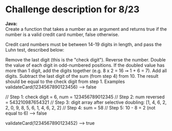 # Challenge description for 8/23

**Java:** \
Create a function that takes a number as an argument and returns true if the number is a valid credit card number, false otherwise.

Credit card numbers must be between 14-19 digits in length, and pass the Luhn test, described below:

Remove the last digit (this is the "check digit").
Reverse the number.
Double the value of each digit in odd-numbered positions. If the doubled value has more than 1 digit, add the digits together (e.g. 8 x 2 = 16 ➞ 1 + 6 = 7).
Add all digits.
Subtract the last digit of the sum (from step 4) from 10. The result should be equal to the check digit from step 1.
Examples
validateCard(1234567890123456) --> false

// Step 1: check digit = 6, num = 123456789012345
// Step 2: num reversed = 543210987654321
// Step 3: digit array after selective doubling: [1, 4, 6, 2, 2, 0, 9, 8, 5, 6, 1, 4, 6, 2, 2]
// Step 4: sum = 58
// Step 5: 10 - 8 = 2 (not equal to 6) --> false

validateCard(1234567890123452) --> true